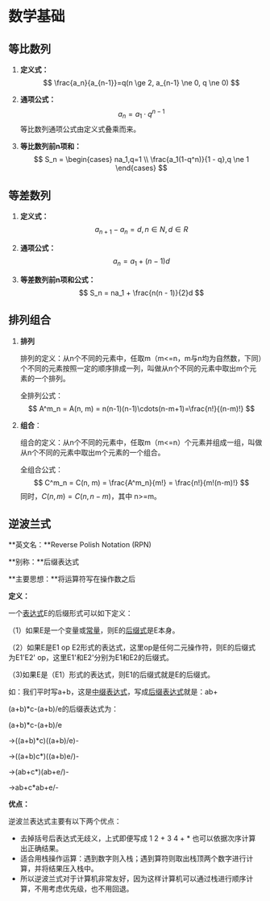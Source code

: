 # 数学基础

## 等比数列

1. **定义式：**
   $$
   \frac{a_n}{a_{n-1}}=q(n \ge 2, a_{n-1} \ne 0, q \ne 0)
   $$

2. **通项公式：**
   $$
   a_n = a_1 \cdot q^{n-1} 
   $$
   等比数列通项公式由定义式叠乘而来。

3. **等比数列前n项和：**
   $$
   S_n = \begin{cases}
   	na_1,q=1 \\
   	\frac{a_1(1-q^n)}{1 - q},q \ne 1
   \end{cases}
   $$

## 等差数列

1. **定义式：**
   $$
   a_{n+1} - a_n = d, n \in N, d \in R
   $$

2. **通项公式：**
   $$
   a_n = a_1 + (n - 1)d
   $$

3. **等差数列前n项和公式：**
   $$
   S_n = na_1 + \frac{n(n - 1)}{2}d
   $$

## 排列组合

1. **排列**

   排列的定义：从n个不同的元素中，任取m（m<=n，m与n均为自然数，下同）个不同的元素按照一定的顺序排成一列，叫做从n个不同的元素中取出m个元素的一个排列。

   全排列公式：
   $$
   A^m_n = A(n, m) = n(n-1)(n-1)\cdots(n-m+1)=\frac{n!}{(n-m)!}
   $$

2. **组合**：

   组合的定义：从n个不同的元素中，任取m（m<=n）个元素并组成一组，叫做从n个不同的元素中取出m个元素的一个组合。

   全组合公式：
   $$
   C^m_n = C(n, m) = \frac{A^m_n}{m!} = \frac{n!}{m!(n-m)!}
   $$
   同时，$C(n,m) = C(n, n-m)$，其中 n>=m。

## 逆波兰式

**英文名：**Reverse Polish Notation (RPN)

**别称：**后缀表达式

**主要思想：**将运算符写在操作数之后

**定义：**

一个[表达式](https://baike.baidu.com/item/表达式)E的后缀形式可以如下定义：

（1）如果E是一个变量或[常量](https://baike.baidu.com/item/常量)，则E的[后缀式](https://baike.baidu.com/item/后缀式)是E本身。

（2）如果E是E1 op E2形式的表达式，这里op是任何二元操作符，则E的后缀式为E1'E2' op，这里E1'和E2'分别为E1和E2的后缀式。

（3)如果E是（E1）形式的表达式，则E1的后缀式就是E的后缀式。

如：我们平时写a+b，这是[中缀表达式](https://baike.baidu.com/item/中缀表达式)，写成[后缀表达式](https://baike.baidu.com/item/后缀表达式)就是：ab+

(a+b)*c-(a+b)/e的后缀表达式为：

(a+b)*c-(a+b)/e

→((a+b)*c)((a+b)/e)-

→((a+b)c*)((a+b)e/)-

→(ab+c*)(ab+e/)-

→ab+c*ab+e/-

**优点：**

逆波兰表达式主要有以下两个优点：

* 去掉括号后表达式无歧义，上式即便写成 1 2 + 3 4 + * 也可以依据次序计算出正确结果。
* 适合用栈操作运算：遇到数字则入栈；遇到算符则取出栈顶两个数字进行计算，并将结果压入栈中。
* 所以逆波兰式对于计算机非常友好，因为这样计算机可以通过栈进行顺序计算，不用考虑优先级，也不用回退。

